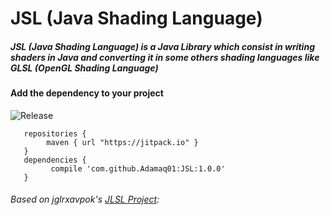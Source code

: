 # JSL (Java Shading Language)

##### JSL (Java Shading Language) is a Java Library which consist in writing shaders in Java and converting it in some others shading languages like GLSL (OpenGL Shading Language)


#### Add the dependency to your project
![Release](https://jitpack.io/v/Adamaq01/JSL.svg)

```Gradle
   repositories {
        maven { url "https://jitpack.io" }
   }
   dependencies {
         compile 'com.github.Adamaq01:JSL:1.0.0'
   }
```

###### Based on jglrxavpok's [JLSL Project](https://github.com/jglrxavpok/JLSL): 
